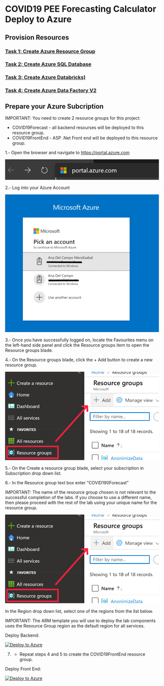 # COVID19 PEE Forecasting Calculator Deploy to Azure

## Provision Resources

### [Task 1: Create Azure Resource Group](azure-resource-group/create-azure-resource-group.md)

### [Task 2: Create Azure SQL Database](azure-ad-service-principal/create-service-principal.md)

### [Task 3: Create Azure Databricks)](azure-sql-datawarehouse/provision-azure-sql-data-warehouse.md)

### [Task 4: Create Azure Data Factory V2](azure-data-factory-v2/provision-azure-data-factory-v2.md)

## Prepare your Azure Subcription

IMPORTANT: You need to create 2 resource groups for this project:

* COVID19Forecast - all backend resourses will be deployed to this resource group.
* COVID19FrontEnd - ASP .Net Front end will be deployed to this resource group.

1.- Open the browser and navigate to https://portal.azure.com

![](media/portalurl.png)

2.- Log into your Azure Account

![](media/accountlogin.png)

3.- Once you have successfully logged on, locate the Favourites menu on the left-hand side panel and click the Resource groups item to open the Resource groups blade.

4.- On the Resource groups blade, click the + Add button to create a new resource group.

![](media/addresourcegroup.png)

5.- On the Create a resource group blade, select your subscription in Subscription drop down list.

6.- In the Resource group text box enter “COVID190Forecast”

IMPORTANT: The name of the resource group chosen is not relevant to the successful completion of the labs. If you choose to use a different name, then please proceed with the rest of the lab using your unique name for the resource group.

![](media/addresourcegroup.png)

In the Region drop down list, select one of the regions from the list below.

IMPORTANT: The ARM template you will use to deploy the lab components uses the Resource Group region as the default region for all services.

Deploy Backend:

[![Deploy to Azure](https://aka.ms/deploytoazurebutton)](https://portal.azure.com/#create/Microsoft.Template/uri/https://raw.githubusercontent.com/Microsoft-USEduAzure/COVID19PEEForecasting/master/deploy/media/template.json)

7. - Repeat steps 4 and 5 to create the COVID19FrontEnd resource group.

Deploy Front End:

[![Deploy to Azure](https://aka.ms/deploytoazurebutton)](https://portal.azure.com/#create/Microsoft.Template/uri/https://raw.githubusercontent.com/Microsoft-USEduAzure/COVID19PEEForecasting/master/deploy/frontend/template.json)
